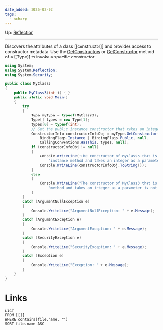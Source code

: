```yaml
---
date_added: 2025-02-02
tags:
  - csharp
---
```

Up: [Reflection](Reflection.md)
___
Discovers the attributes of a class [[constructor]] and provides access to constructor metadata.
Use the [GetConstructors](https://learn.microsoft.com/en-us/dotnet/api/system.type.getconstructors) or [GetConstructor](https://learn.microsoft.com/en-us/dotnet/api/system.type.getconstructor) method of a [[Type]] to invoke a specific constructor.

```cs
using System;
using System.Reflection;
using System.Security;

public class MyClass3
{
    public MyClass3(int i) { }
    public static void Main()
    {
        try
        {
            Type myType = typeof(MyClass3);
            Type[] types = new Type[1];
            types[0] = typeof(int);
            // Get the public instance constructor that takes an integer parameter.
            ConstructorInfo constructorInfoObj = myType.GetConstructor(
                BindingFlags.Instance | BindingFlags.Public, null,
                CallingConventions.HasThis, types, null);
            if (constructorInfoObj != null)
            {
                Console.WriteLine("The constructor of MyClass3 that is a public " +
                    "instance method and takes an integer as a parameter is: ");
                Console.WriteLine(constructorInfoObj.ToString());
            }
            else
            {
                Console.WriteLine("The constructor of MyClass3 that is a public instance " +
                    "method and takes an integer as a parameter is not available.");
            }
        }
        catch (ArgumentNullException e)
        {
            Console.WriteLine("ArgumentNullException: " + e.Message);
        }
        catch (ArgumentException e)
        {
            Console.WriteLine("ArgumentException: " + e.Message);
        }
        catch (SecurityException e)
        {
            Console.WriteLine("SecurityException: " + e.Message);
        }
        catch (Exception e)
        {
            Console.WriteLine("Exception: " + e.Message);
        }
    }
}
```
# Links
```dataview
LIST
FROM [[]]
WHERE contains(file.name, "")
SORT file.name ASC
```
